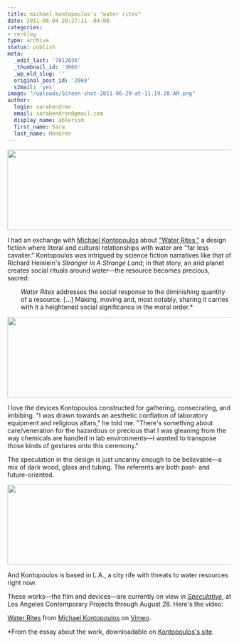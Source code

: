 ```yaml
---
title: michael kontopoulos's "water rites"
date: 2011-08-04 20:27:11 -04:00
categories:
- re-blog
type: archive
status: publish
meta:
  _edit_last: '7812036'
  _thumbnail_id: '3666'
  _wp_old_slug: ''
  original_post_id: '2069'
  s2mail: 'yes'
image: "/uploads/Screen-shot-2011-06-29-at-11.19.28-AM.png"
author:
  login: sarahendren
  email: sarahendren@gmail.com
  display_name: ablerism
  first_name: Sara
  last_name: Hendren
---
```


<p><a href="http://ablersite.files.wordpress.com/2011/08/kontopolous2.png"><img class="alignnone size-full wp-image-3665" title="Kontopolous2" src="{{ site.baseurl }}/uploads/kontopolous2.png" alt="" width="640" height="180" /></a></p>
<p>I had an exchange with <a href="http://www.mkontopoulos.com/">Michael Kontopoulos</a> about <a href="http://www.mkontopoulos.com/?p=847">"Water Rites,"</a> a design fiction where literal and cultural relationships with water are "far less cavalier." Kontopoulos was intrigued by science fiction narratives like that of Richard Heinlein's <em>Stranger In A Strange Land</em>; in that story, an arid planet creates social rituals around water—the resource becomes precious, sacred:</p>
<p style="padding-left:30px;"><em>Water Rites</em> addresses the social response to the diminishing quantity of a resource. [...] Making, moving and, most notably, sharing it carries with it a heightened social significance in the moral order.*</p>
<p><a href="http://ablersite.files.wordpress.com/2011/08/kontopoulos-at-11-19-28-am.png"><img class="alignnone size-full wp-image-3666" title="Kontopoulos at 11.19.28 AM" src="{{ site.baseurl }}/uploads/kontopoulos-at-11-19-28-am.png" alt="" width="640" height="181" /></a></p>
<p>I love the devices Kontopoulos constructed for gathering, consecrating, and imbibing. "I was drawn towards an aesthetic conflation of laboratory equipment and religious altars," he told me. "There's something about care/veneration for the hazardous or precious that I was gleaning from the way chemicals are handled in lab environments—I wanted to transpose those kinds of gestures onto this ceremony."</p>
<p>The speculation in the design is just uncanny enough to be believable—a mix of dark wood, glass and tubing. The referents are both past- and future-oriented.</p>
<p><a href="http://ablersite.files.wordpress.com/2011/08/kontopoulos3.png"><img class="alignnone size-full wp-image-3667" title="Kontopoulos3" src="{{ site.baseurl }}/uploads/kontopoulos3.png" alt="" width="640" height="180" /></a></p>
<p>And Kontopoulos is based in L.A., a city rife with threats to water resources right now.</p>
<p>These works—the film and devices—are currently on view in <a href="http://www.welcometolace.org/exhibitions/view/speculative/"><em>Speculative</em></a>, at Los Angeles Contemporary Projects through August 28. Here's the video:</p>
<p><a href="http://vimeo.com/26969650">Water Rites</a> from <a href="http://vimeo.com/user685206">Michael Kontopoulos</a> on <a href="http://vimeo.com">Vimeo</a>.</p>
<p>*From the essay about the work, downloadable on <a href="http://www.mkontopoulos.com/?p=847">Kontopoulos's site</a>.</p>
